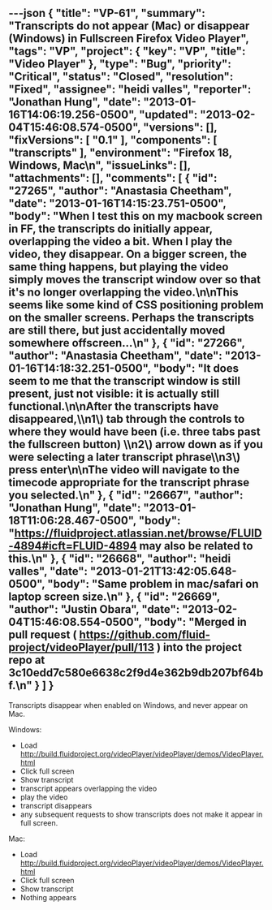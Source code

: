 ---json
{
  "title": "VP-61",
  "summary": "Transcripts do not appear (Mac) or disappear (Windows) in Fullscreen Firefox Video Player",
  "tags": "VP",
  "project": {
    "key": "VP",
    "title": "Video Player"
  },
  "type": "Bug",
  "priority": "Critical",
  "status": "Closed",
  "resolution": "Fixed",
  "assignee": "heidi valles",
  "reporter": "Jonathan Hung",
  "date": "2013-01-16T14:06:19.256-0500",
  "updated": "2013-02-04T15:46:08.574-0500",
  "versions": [],
  "fixVersions": [
    "0.1"
  ],
  "components": [
    "transcripts"
  ],
  "environment": "Firefox 18, Windows, Mac\n",
  "issueLinks": [],
  "attachments": [],
  "comments": [
    {
      "id": "27265",
      "author": "Anastasia Cheetham",
      "date": "2013-01-16T14:15:23.751-0500",
      "body": "When I test this on my macbook screen in FF, the transcripts do initially appear, overlapping the video a bit. When I play the video, they disappear. On a bigger screen, the same thing happens, but playing the video simply moves the transcript window over so that it's no longer overlapping the video.\n\nThis seems like some kind of CSS positioning problem on the smaller screens. Perhaps the transcripts are still there, but just accidentally moved somewhere offscreen...\n"
    },
    {
      "id": "27266",
      "author": "Anastasia Cheetham",
      "date": "2013-01-16T14:18:32.251-0500",
      "body": "It does seem to me that the transcript window is still present, just not visible: it is actually still functional.\n\nAfter the transcripts have disappeared,\\\n1\\) tab through the controls to where they would have been (i.e. three tabs past the fullscreen button) \\\n2\\) arrow down as if you were selecting a later transcript phrase\\\n3\\) press enter\n\nThe video will navigate to the timecode appropriate for the transcript phrase you selected.\n"
    },
    {
      "id": "26667",
      "author": "Jonathan Hung",
      "date": "2013-01-18T11:06:28.467-0500",
      "body": "<https://fluidproject.atlassian.net/browse/FLUID-4894#icft=FLUID-4894> may also be related to this.\n"
    },
    {
      "id": "26668",
      "author": "heidi valles",
      "date": "2013-01-21T13:42:05.648-0500",
      "body": "Same problem in mac/safari on laptop screen size.\n"
    },
    {
      "id": "26669",
      "author": "Justin Obara",
      "date": "2013-02-04T15:46:08.554-0500",
      "body": "Merged in pull request ( <https://github.com/fluid-project/videoPlayer/pull/113> ) into the project repo at 3c10edd7c580e6638c2f9d4e362b9db207bf64bf.\n"
    }
  ]
}
---
Transcripts disappear when enabled on Windows, and never appear on Mac.

Windows:

* Load <http://build.fluidproject.org/videoPlayer/videoPlayer/demos/VideoPlayer.html>
* Click full screen
* Show transcript
* transcript appears overlapping the video
* play the video
* transcript disappears
* any subsequent requests to show transcripts does not make it appear in full screen.

Mac:

* Load <http://build.fluidproject.org/videoPlayer/videoPlayer/demos/VideoPlayer.html>
* Click full screen
* Show transcript
* Nothing appears

        